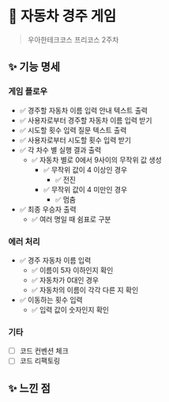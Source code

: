 # 🚗 자동차 경주 게임
> 우아한테크코스 프리코스 2주차

## ✨ 기능 명세
### 게임 플로우
- ✅ 경주할 자동차 이름 입력 안내 텍스트 출력
- ✅ 사용자로부터 경주할 자동차 이름 입력 받기
- ✅ 시도할 횟수 입력 질문 텍스트 출력
- ✅  사용자로부터 시도할 횟수 입력 받기
- ✅ 각 차수 별 실행 결과 출력
    - ✅ 자동차 별로 0에서 9사이의 무작위 값 생성
        - ✅ 무작위 값이 4 이상인 경우
            - ✅ 전진
        - ✅ 무작위 값이 4 미만인 경우
            - ✅ 멈춤
- ✅ 최종 우승자 출력
    - ✅ 여러 명일 때 쉼표로 구분


### 에러 처리
- ✅ 경주 자동차 이름 입력
    - ✅ 이름이 5자 이하인지 확인
    - ✅ 자동차가 0대인 경우
    - ✅ 자동차의 이름이 각각 다른 지 확인
- ✅ 이동하는 횟수 입력
    - ✅ 입력 값이 숫자인지 확인


### 기타
- [ ] 코드 컨벤션 체크
- [ ] 코드 리팩토링

## ✨ 느낀 점